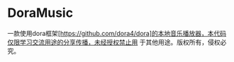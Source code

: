 # DoraMusic
一款使用dora框架[https://github.com/dora4/dora]的本地音乐播放器，本代码仅限学习交流用途的分享传播，未经授权禁止用
于其他用途。版权所有，侵权必究。
